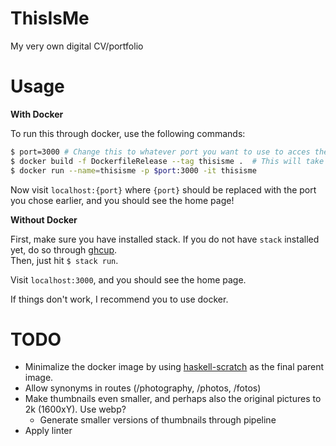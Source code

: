 # ThisIsMe
My very own digital CV/portfolio

# Usage
**With Docker**

To run this through docker, use the following commands:

```bash
$ port=3000 # Change this to whatever port you want to use to acces the website
$ docker build -f DockerfileRelease --tag thisisme .  # This will take around 10-15 minutes, sadly
$ docker run --name=thisisme -p $port:3000 -it thisisme
```

Now visit ``localhost:{port}`` where ``{port}`` should be replaced with the port you chose earlier, and you should see the home page!

**Without Docker**

First, make sure you have installed stack. If you do not have ``stack`` installed yet, do so through [ghcup](https://www.haskell.org/ghcup/install/).
<br/>Then, just hit ``$ stack run``.

Visit ``localhost:3000``, and you should see the home page.

If things don't work, I recommend you to use docker.

# TODO
- Minimalize the docker image by using [haskell-scratch](https://github.com/fpco/haskell-scratch/) as the final parent image.
- Allow synonyms in routes (/photography, /photos, /fotos)
- Make thumbnails even smaller, and perhaps also the original pictures to 2k (1600xY). Use webp?
  - Generate smaller versions of thumbnails through pipeline
- Apply linter
